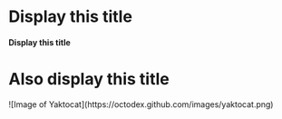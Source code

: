 # Display this title
#### Display this title
<h1>Also display this title</h1>
![Image of Yaktocat](https://octodex.github.com/images/yaktocat.png)
